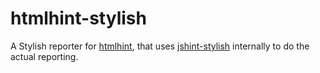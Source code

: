 # htmlhint-stylish

A Stylish reporter for [htmlhint](https://htmlhint.com),
that uses [jshint-stylish](https://github.com/sindresorhus/jshint-stylish) internally to do the actual reporting.
